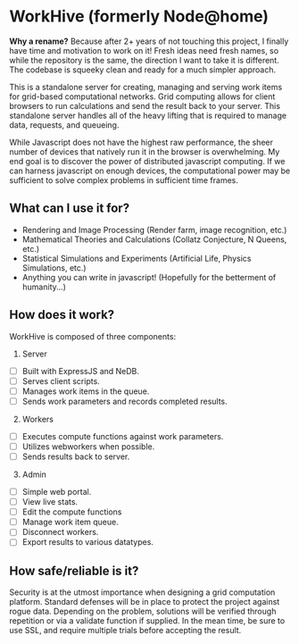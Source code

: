 WorkHive (formerly Node@home)
============

**Why a rename?** Because after 2+ years of not touching this project, I finally have time and motivation to work on it! Fresh ideas need fresh names, so while the repository is the same, the direction I want to take it is different. The codebase is squeeky clean and ready for a much simpler approach.

This is a standalone server for creating, managing and serving work items for grid-based computational networks. Grid computing allows for client browsers to run calculations and send the result back to your server. This standalone server handles all of the heavy lifting that is required to manage data, requests, and queueing.

While Javascript does not have the highest raw performance, the sheer number of devices that natively run it in the browser is overwhelming.  My end goal is to discover the power of distributed javascript computing.  If we can harness javascript on enough devices, the computational power may be sufficient to solve complex problems in sufficient time frames.

## What can I use it for?
 - Rendering and Image Processing (Render farm, image recognition, etc.)
 - Mathematical Theories and Calculations (Collatz Conjecture, N Queens, etc.)
 - Statistical Simulations and Experiments (Artificial Life, Physics Simulations, etc.)
 - Anything you can write in javascript! (Hopefully for the betterment of humanity...)

## How does it work?

WorkHive is composed of three components:

 1. Server
  - [ ] Built with ExpressJS and NeDB.
  - [ ] Serves client scripts.
  - [ ] Manages work items in the queue.
  - [ ] Sends work parameters and records completed results.
 2. Workers
  - [ ] Executes compute functions against work parameters.
  - [ ] Utilizes webworkers when possible.
  - [ ] Sends results back to server.
 3. Admin
  - [ ] Simple web portal.
  - [ ] View live stats.
  - [ ] Edit the compute functions
  - [ ] Manage work item queue.
  - [ ] Disconnect workers.
  - [ ] Export results to various datatypes.
  
## How safe/reliable is it?

Security is at the utmost importance when designing a grid computation platform. Standard defenses will be in place to protect the project against rogue data. Depending on the problem, solutions will be verified through repetition or via a validate function if supplied. In the mean time, be sure to use SSL, and require multiple trials before accepting the result.